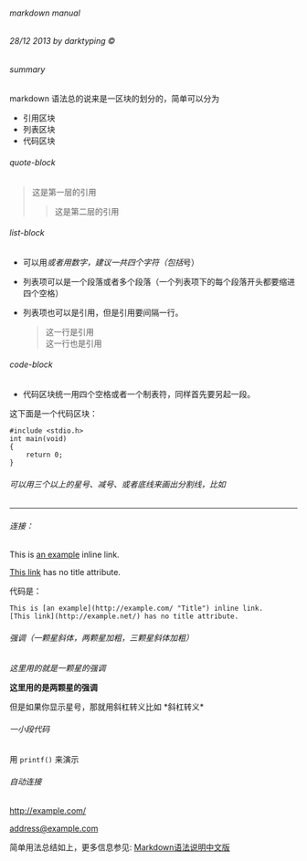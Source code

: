 
###### markdown manual 
###### 28/12 2013 by darktyping &copy;

###### summary

markdown 语法总的说来是一区块的划分的，简单可以分为
* 引用区块
* 列表区块
* 代码区块

######  quote-block
>这是第一层的引用
>>这是第二层的引用


######  list-block
*   可以用*或者用数字，建议一共四个字符（包括*号）
*   列表项可以是一个段落或者多个段落（一个列表项下的每个段落开头都要缩进四个空格）
*   列表项也可以是引用，但是引用要间隔一行。

    > 这一行是引用  
	> 这一行也是引用


######  code-block
*   代码区块统一用四个空格或者一个制表符，同样首先要另起一段。  

这下面是一个代码区块：

    #include <stdio.h>
	int main(void)
	{
		return 0;
	}


######  可以用三个以上的星号、减号、或者底线来画出分割线，比如
****

######  连接：

This is [an example](http://example.com/ "Title") inline link.

[This link](http://example.net/) has no title attribute.

代码是：
 
    This is [an example](http://example.com/ "Title") inline link.
	[This link](http://example.net/) has no title attribute.

######  强调（一颗星斜体，两颗星加粗，三颗星斜体加粗）

*这里用的就是一颗星的强调*

**这里用的是两颗星的强调**

但是如果你显示星号，那就用斜杠转义比如 \*斜杠转义\*

######  一小段代码
用 `printf()` 来演示


######  自动连接
<http://example.com/>

<address@example.com>

简单用法总结如上，更多信息参见: [Markdown语法说明中文版](http://wowubuntu.com/markdown/#list)
